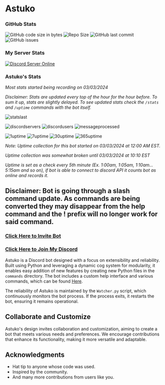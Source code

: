 # Astuko

### GitHub Stats
![GitHub code size in bytes](https://img.shields.io/github/languages/code-size/exohayvan/atsuko?style=for-the-badge)
![Repo Size](https://img.shields.io/github/repo-size/Exohayvan/atsuko?style=for-the-badge)
![GitHub last commit](https://img.shields.io/github/last-commit/exohayvan/atsuko?style=for-the-badge)
![GitHub issues](https://img.shields.io/github/issues-raw/exohayvan/atsuko?style=for-the-badge)

### My Server Stats
[![Discord Server Online](https://img.shields.io/discord/761673024004816936.svg?logo=discord&style=for-the-badge)](https://discord.gg/BYF6NTs)

### Astuko's Stats
*Most stats started being recording on 03/03/2024*

*Disclaimer: Stats are updated every top of the hour for the hour before. To sum it up, stats are slightly delayed. To see updated stats check the `/stats` and `/uptime` commands with the bot itself.*

![statslast](https://img.shields.io/static/v1?label=Last%20Updated![statslast]()message=2024_03_04_02_56![statslast]()color=blue![statslast]()style=for-the-badge)

![discordservers](https://img.shields.io/badge/Servers-39-green?style=for-the-badge)
![discordusers](https://img.shields.io/badge/Users-82212-blue?style=for-the-badge)
![messageprocessed](https://img.shields.io/badge/Messages_Processed-1471-red?style=for-the-badge)

![1uptime](https://img.shields.io/badge/1Day_Uptime-60.76%25-blue?style=for-the-badge)
![7uptime](https://img.shields.io/badge/7Day_Uptime-9.03%25-blue?style=for-the-badge)
![30uptime](https://img.shields.io/badge/30Day_Uptime-2.11%25-blue?style=for-the-badge)
![365uptime](https://img.shields.io/badge/365Day_Uptime-0.17%25-blue?style=for-the-badge)

*Note: Uptime collection for this bot started on 03/03/2024 at 12:00 AM EST.*

*Uptime collection was somewhat broken until 03/03/2024 at 10:10 EST*

*Uptime is set as a check every 5th minute (Ex. 1:00am, 1:05am, 1:10am... 5:15am and so on), if bot is able to connect to discord API it counts bot as online and records it.*

## Disclaimer: Bot is going through a slash command update. As commands are being converted they may disappear from the help command and the ! prefix will no longer work for said command.
### [Click Here to Invite Bot](https://discord.com/oauth2/authorize?client_id=407929486206566400&permissions=2199023255551&scope=bot)
### [Click Here to Join My Discord](https://discord.gg/BYF6NTs)

Astuko is a Discord bot designed with a focus on extensibility and reliability. Built using Python and leveraging a dynamic cog system for modularity, it enables easy addition of new features by creating new Python files in the `commands` directory. The bot includes a custom help interface and various commands, which can be found [Here](https://github.com/Exohayvan/atsuko/blob/main/commands/README.md).

The reliability of Astuko is maintained by the `Watcher.py` script, which continuously monitors the bot process. If the process exits, it restarts the bot, ensuring it remains operational.

## Collaborate and Customize

Astuko's design invites collaboration and customization, aiming to create a bot that meets various needs and preferences. We encourage contributions that enhance its functionality, making it more versatile and adaptable.

## Acknowledgments

- Hat tip to anyone whose code was used.
- Inspired by the community.
- And many more contributions from users like you.
